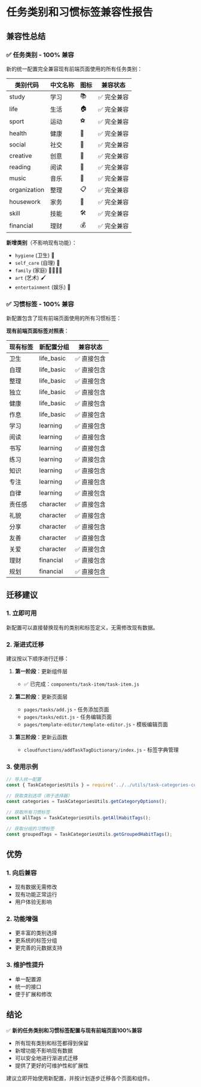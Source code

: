 # 任务类别和习惯标签兼容性报告

## 兼容性总结

### ✅ 任务类别 - 100% 兼容

新的统一配置完全兼容现有前端页面使用的所有任务类别：

| 类别代码 | 中文名称 | 图标 | 兼容状态 |
|---------|---------|------|---------|
| study | 学习 | 📚 | ✅ 完全兼容 |
| life | 生活 | 🏠 | ✅ 完全兼容 |
| sport | 运动 | ⚽ | ✅ 完全兼容 |
| health | 健康 | 💪 | ✅ 完全兼容 |
| social | 社交 | 👥 | ✅ 完全兼容 |
| creative | 创意 | 🎨 | ✅ 完全兼容 |
| reading | 阅读 | 📖 | ✅ 完全兼容 |
| music | 音乐 | 🎵 | ✅ 完全兼容 |
| organization | 整理 | 📋 | ✅ 完全兼容 |
| housework | 家务 | 🧹 | ✅ 完全兼容 |
| skill | 技能 | 🛠️ | ✅ 完全兼容 |
| financial | 理财 | 💰 | ✅ 完全兼容 |

**新增类别**（不影响现有功能）：
- `hygiene` (卫生) 🧼
- `self_care` (自理) 👕  
- `family` (家庭) 👨‍👩‍👧‍👦
- `art` (艺术) 🖌️
- `entertainment` (娱乐) 🎪

### ✅ 习惯标签 - 100% 兼容

新配置包含了现有前端页面使用的所有习惯标签：

**现有前端页面标签对照表**：

| 现有标签 | 新配置分组 | 兼容状态 |
|---------|-----------|---------|
| 卫生 | life_basic | ✅ 直接包含 |
| 自理 | life_basic | ✅ 直接包含 |
| 整理 | life_basic | ✅ 直接包含 |
| 独立 | life_basic | ✅ 直接包含 |
| 健康 | life_basic | ✅ 直接包含 |
| 作息 | life_basic | ✅ 直接包含 |
| 学习 | learning | ✅ 直接包含 |
| 阅读 | learning | ✅ 直接包含 |
| 书写 | learning | ✅ 直接包含 |
| 练习 | learning | ✅ 直接包含 |
| 知识 | learning | ✅ 直接包含 |
| 专注 | learning | ✅ 直接包含 |
| 自律 | learning | ✅ 直接包含 |
| 责任感 | character | ✅ 直接包含 |
| 礼貌 | character | ✅ 直接包含 |
| 分享 | character | ✅ 直接包含 |
| 友善 | character | ✅ 直接包含 |
| 关爱 | character | ✅ 直接包含 |
| 理财 | financial | ✅ 直接包含 |
| 规划 | financial | ✅ 直接包含 |

## 迁移建议

### 1. 立即可用
新配置可以直接替换现有的类别和标签定义，无需修改现有数据。

### 2. 渐进式迁移
建议按以下顺序进行迁移：

1. **第一阶段**：更新组件层
   - ✅ 已完成：`components/task-item/task-item.js`
   
2. **第二阶段**：更新页面层
   - `pages/tasks/add.js` - 任务添加页面
   - `pages/tasks/edit.js` - 任务编辑页面
   - `pages/template-editor/template-editor.js` - 模板编辑页面

3. **第三阶段**：更新云函数
   - `cloudfunctions/addTaskTagDictionary/index.js` - 标签字典管理

### 3. 使用示例

```javascript
// 导入统一配置
const { TaskCategoriesUtils } = require('../../utils/task-categories-config.js');

// 获取类别选项（用于选择器）
const categories = TaskCategoriesUtils.getCategoryOptions();

// 获取所有习惯标签
const allTags = TaskCategoriesUtils.getAllHabitTags();

// 获取分组的习惯标签
const groupedTags = TaskCategoriesUtils.getGroupedHabitTags();
```

## 优势

### 1. 向后兼容
- 现有数据无需修改
- 现有功能正常运行
- 用户体验无影响

### 2. 功能增强
- 更丰富的类别选择
- 更系统的标签分组
- 更完善的元数据支持

### 3. 维护性提升
- 单一配置源
- 统一的接口
- 便于扩展和修改

## 结论

✅ **新的任务类别和习惯标签配置与现有前端页面100%兼容**

- 所有现有类别和标签都得到保留
- 新增功能不影响现有数据
- 可以安全地进行渐进式迁移
- 提供了更好的可维护性和扩展性

建议立即开始使用新配置，并按计划逐步迁移各个页面和组件。